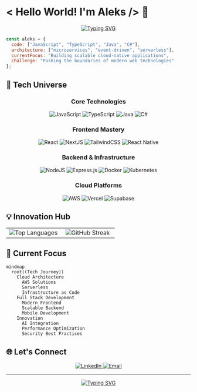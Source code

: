 # < Hello World! I'm Aleks /> 👋

<div align="center">
  
  [![Typing SVG](https://readme-typing-svg.herokuapp.com?font=Fira+Code&pause=1000&color=58A6FF&center=true&vCenter=true&random=false&width=435&lines=Full+Stack+Developer;Cloud+Architecture+Enthusiast;Tech+Explorer+%26+Innovation+Driver)](https://git.io/typing-svg)
  
</div>

<div align="left">
  
  ```javascript
  const aleks = {
    code: ["JavaScript", "TypeScript", "Java", "C#"],
    architecture: ["microservices", "event-driven", "serverless"],
    currentFocus: "Building scalable cloud-native applications",
    challenge: "Pushing the boundaries of modern web technologies"
  };
  ```

</div>

## 🚀 Tech Universe

<div align="center">

### Core Technologies
![JavaScript](https://img.shields.io/badge/JavaScript-%23F7DF1E.svg?style=for-the-badge&logo=javascript&logoColor=black) 
![TypeScript](https://img.shields.io/badge/TypeScript-%23007ACC.svg?style=for-the-badge&logo=typescript&logoColor=white) 
![Java](https://img.shields.io/badge/Java-%23ED8B00.svg?style=for-the-badge&logo=java&logoColor=white)
![C#](https://img.shields.io/badge/C%23-%23239120.svg?style=for-the-badge&logo=csharp&logoColor=white)

### Frontend Mastery
![React](https://img.shields.io/badge/React-%2361DAFB.svg?style=for-the-badge&logo=react&logoColor=black)
![NextJS](https://img.shields.io/badge/Next.js-black.svg?style=for-the-badge&logo=nextdotjs&logoColor=white)
![TailwindCSS](https://img.shields.io/badge/TailwindCSS-%2338B2AC.svg?style=for-the-badge&logo=tailwind-css&logoColor=white)
![React Native](https://img.shields.io/badge/React%20Native-%2320232a.svg?style=for-the-badge&logo=react&logoColor=%2361DAFB)

### Backend & Infrastructure
![NodeJS](https://img.shields.io/badge/NodeJS-%23339933.svg?style=for-the-badge&logo=node.js&logoColor=white)
![Express.js](https://img.shields.io/badge/Express.js-%23404d59.svg?style=for-the-badge&logo=express&logoColor=%2361DAFB)
![Docker](https://img.shields.io/badge/Docker-%230db7ed.svg?style=for-the-badge&logo=docker&logoColor=white)
![Kubernetes](https://img.shields.io/badge/Kubernetes-%23326ce5.svg?style=for-the-badge&logo=kubernetes&logoColor=white)

### Cloud Platforms
![AWS](https://img.shields.io/badge/AWS-%23FF9900.svg?style=for-the-badge&logo=amazon-aws&logoColor=white)
![Vercel](https://img.shields.io/badge/Vercel-%23000000.svg?style=for-the-badge&logo=vercel&logoColor=white)
![Supabase](https://img.shields.io/badge/Supabase-3ECF8E?style=for-the-badge&logo=supabase&logoColor=white)

</div>

## 💡 Innovation Hub

<div align="center">
  <table>
    <tr>
      <td align="center" width="50%">
        <img src="https://github-readme-stats.vercel.app/api/top-langs/?username=Ception&layout=compact&theme=github_dark&hide_border=true" alt="Top Languages" />
      </td>
      <td align="center" width="50%">
        <img src="https://github-readme-streak-stats.herokuapp.com/?user=Ception&theme=github-dark-blue&hide_border=true" alt="GitHub Streak" />
      </td>
    </tr>
  </table>
</div>

## 🎯 Current Focus

```mermaid
mindmap
  root((Tech Journey))
    Cloud Architecture
      AWS Solutions
      Serverless
      Infrastructure as Code
    Full Stack Development
      Modern Frontend
      Scalable Backend
      Mobile Development
    Innovation
      AI Integration
      Performance Optimization
      Security Best Practices
```

## 🌐 Let's Connect

<div align="center">
  <a href="https://linkedin.com/in/aleksmanov" target="_blank">
    <img src="https://img.shields.io/badge/-LinkedIn-%230077B5?style=for-the-badge&logo=linkedin&logoColor=white" alt="LinkedIn"/>
  </a>
  <a href="mailto:contact@aleksmanov.me">
    <img src="https://img.shields.io/badge/-Email-D14836?style=for-the-badge&logo=gmail&logoColor=white" alt="Email"/>
  </a>
</div>

---

<div align="center">
  
  [![Typing SVG](https://readme-typing-svg.herokuapp.com?font=Fira+Code&pause=1000&color=58A6FF&center=true&vCenter=true&random=false&width=435&lines=Always+learning%2C+always+growing;Open+to+new+opportunities;Let's+build+something+amazing)](https://git.io/typing-svg)

</div>
